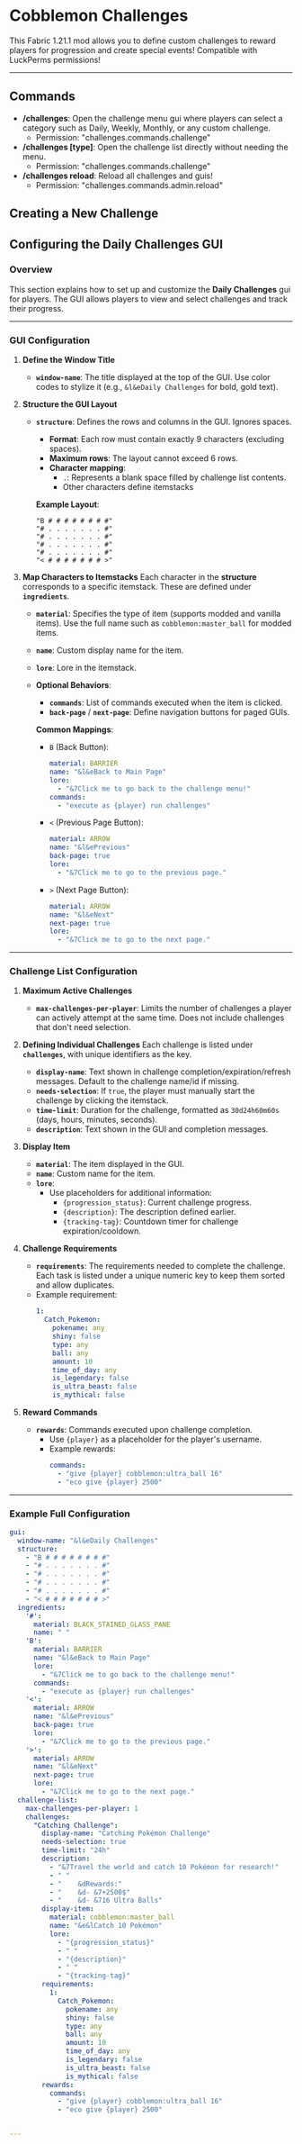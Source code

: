 # Cobblemon Challenges

This Fabric 1.21.1 mod allows you to define custom challenges to reward players for progression and create special events!
Compatible with LuckPerms permissions!

---

## **Commands**
- **/challenges**: Open the challenge menu gui where players can select a category such as Daily, Weekly, Monthly, or any custom challenge.
    - Permission: "challenges.commands.challenge"
- **/challenges [type]**: Open the challenge list directly without needing the menu.
    - Permission: "challenges.commands.challenge"
- **/challenges reload**: Reload all challenges and guis!
    - Permission: "challenges.commands.admin.reload"

## **Creating a New Challenge**

## **Configuring the Daily Challenges GUI**

### **Overview**
This section explains how to set up and customize the **Daily Challenges** gui for players. The GUI allows players to view and select challenges and track their progress.

---

### **GUI Configuration**

1. **Define the Window Title**
    - **`window-name`**: The title displayed at the top of the GUI. Use color codes to stylize it (e.g., `&l&eDaily Challenges` for bold, gold text).

2. **Structure the GUI Layout**
    - **`structure`**: Defines the rows and columns in the GUI. Ignores spaces.
        - **Format**: Each row must contain exactly 9 characters (excluding spaces).
        - **Maximum rows**: The layout cannot exceed 6 rows.
        - **Character mapping**:
            - `.`: Represents a blank space filled by challenge list contents.
            - Other characters define itemstacks

      **Example Layout**:
      ```
      "B # # # # # # # #"
      "# . . . . . . . #"
      "# . . . . . . . #"
      "# . . . . . . . #"
      "# . . . . . . . #"
      "< # # # # # # # >"
      ```

3. **Map Characters to Itemstacks**
   Each character in the **structure** corresponds to a specific itemstack. These are defined under **`ingredients`**.

    - **`material`**: Specifies the type of item (supports modded and vanilla items). Use the full name such as `cobblemon:master_ball` for modded items.
    - **`name`**: Custom display name for the item.
    - **`lore`**: Lore in the itemstack.
    - **Optional Behaviors**:
        - **`commands`**: List of commands executed when the item is clicked.
        - **`back-page`** / **`next-page`**: Define navigation buttons for paged GUIs.

      **Common Mappings**:
        - `B` (Back Button):
          ```yaml
          material: BARRIER
          name: "&l&eBack to Main Page"
          lore:
            - "&7Click me to go back to the challenge menu!"
          commands:
            - "execute as {player} run challenges"
          ```
        - `<` (Previous Page Button):
          ```yaml
          material: ARROW
          name: "&l&ePrevious"
          back-page: true
          lore:
            - "&7Click me to go to the previous page."
          ```
        - `>` (Next Page Button):
          ```yaml
          material: ARROW
          name: "&l&eNext"
          next-page: true
          lore:
            - "&7Click me to go to the next page."
          ```

---

### **Challenge List Configuration**

1. **Maximum Active Challenges**
    - **`max-challenges-per-player`**: Limits the number of challenges a player can actively attempt at the same time. Does not include challenges that don't need selection.

2. **Defining Individual Challenges**
   Each challenge is listed under **`challenges`**, with unique identifiers as the key.

    - **`display-name`**: Text shown in challenge completion/expiration/refresh messages. Default to the challenge name/id if missing.
    - **`needs-selection`**: If `true`, the player must manually start the challenge by clicking the itemstack.
    - **`time-limit`**: Duration for the challenge, formatted as `30d24h60m60s` (days, hours, minutes, seconds).
    - **`description`**: Text shown in the GUI and completion messages.

3. **Display Item**
    - **`material`**: The item displayed in the GUI.
    - **`name`**: Custom name for the item.
    - **`lore`**:
        - Use placeholders for additional information:
            - `{progression_status}`: Current challenge progress.
            - `{description}`: The description defined earlier.
            - `{tracking-tag}`: Countdown timer for challenge expiration/cooldown.

4. **Challenge Requirements**
    - **`requirements`**: The requirements needed to complete the challenge. Each task is listed under a unique numeric key to keep them sorted and allow duplicates.
    - Example requirement:
      ```yaml
      1:
        Catch_Pokemon:
          pokename: any
          shiny: false
          type: any
          ball: any
          amount: 10
          time_of_day: any
          is_legendary: false
          is_ultra_beast: false
          is_mythical: false
      ```

5. **Reward Commands**
    - **`rewards`**: Commands executed upon challenge completion.
        - Use `{player}` as a placeholder for the player's username.
        - Example rewards:
          ```yaml
          commands:
            - "give {player} cobblemon:ultra_ball 16"
            - "eco give {player} 2500"
          ```

---

### **Example Full Configuration**

```yaml
gui:
  window-name: "&l&eDaily Challenges"
  structure:
    - "B # # # # # # # #"
    - "# . . . . . . . #"
    - "# . . . . . . . #"
    - "# . . . . . . . #"
    - "# . . . . . . . #"
    - "< # # # # # # # >"
  ingredients:
    '#':
      material: BLACK_STAINED_GLASS_PANE
      name: " "
    'B':
      material: BARRIER
      name: "&l&eBack to Main Page"
      lore:
        - "&7Click me to go back to the challenge menu!"
      commands:
        - "execute as {player} run challenges"
    '<':
      material: ARROW
      name: "&l&ePrevious"
      back-page: true
      lore:
        - "&7Click me to go to the previous page."
    '>':
      material: ARROW
      name: "&l&eNext"
      next-page: true
      lore:
        - "&7Click me to go to the next page."
  challenge-list:
    max-challenges-per-player: 1
    challenges:
      "Catching Challenge":
        display-name: "Catching Pokémon Challenge"
        needs-selection: true
        time-limit: "24h"
        description:
          - "&7Travel the world and catch 10 Pokémon for research!"
          - " "
          - "    &dRewards:"
          - "    &d- &7+2500$"
          - "    &d- &716 Ultra Balls"
        display-item:
          material: cobblemon:master_ball
          name: "&e&lCatch 10 Pokémon"
          lore:
            - "{progression_status}"
            - " "
            - "{description}"
            - " "
            - "{tracking-tag}"
        requirements:
          1:
            Catch_Pokemon:
              pokename: any
              shiny: false
              type: any
              ball: any
              amount: 10
              time_of_day: any
              is_legendary: false
              is_ultra_beast: false
              is_mythical: false
        rewards:
          commands:
            - "give {player} cobblemon:ultra_ball 16"
            - "eco give {player} 2500"


---